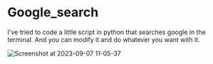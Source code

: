 # Google_search
I've tried to code a little script in python that searches google in the terminal. And you can modify it and do whatever you want with it.




![Screenshot at 2023-09-07 11-05-37](https://github.com/Usharina/Google_search/assets/141044348/0fff947a-0137-44b9-af3a-ddbdbcb0d248)
